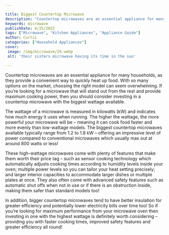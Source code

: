 ```yaml
---

title: Biggest Countertop Microwave
description: "Countertop microwaves are an essential appliance for many households, as they provide a convenient way to quickly heat up food. Wi...you wont regret reading on"
keywords: microwave
publishDate: 4/25/2022
tags: ["Microwave", "Kitchen Appliances", "Appliance Guide"]
author: Curtis
categories: ["Household Appliances"]
cover: 
 image: /img/microwave/29.webp
 alt: 'their sisters microwave having its time in the sun'

---
```


Countertop microwaves are an essential appliance for many households, as they provide a convenient way to quickly heat up food. With so many options on the market, choosing the right model can seem overwhelming. If you’re looking for a microwave that will stand out from the rest and provide maximum cooking power, then you should consider investing in a countertop microwave with the biggest wattage available. 

The wattage of a microwave is measured in kilowatts (kW) and indicates how much energy it uses when running. The higher the wattage, the more powerful your microwave will be – meaning it can cook food faster and more evenly than low-wattage models. The biggest countertop microwaves available typically range from 1.2 to 1.8 kW – offering an impressive level of power compared to conventional microwaves which usually max out at around 800 watts or less! 

These high-wattage microwaves come with plenty of features that make them worth their price tag – such as sensor cooking technology which automatically adjusts cooking times according to humidity levels inside your oven; multiple power levels so you can tailor your heat setting precisely; and larger interior capacities to accommodate larger dishes or multiple plates at once. They also often come with advanced safety features such as automatic shut offs when not in use or if there is an obstruction inside, making them safer than standard models too! 

In addition, bigger countertop microwaves tend to have better insulation for greater efficiency and potentially lower electricity bills over time too! So if you’re looking for maximum performance from your microwave oven then investing in one with the highest wattage is definitely worth considering – providing you with faster cooking times, improved safety features and greater efficiency all round!

